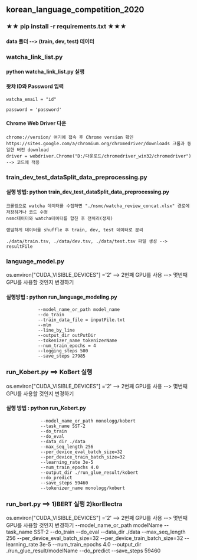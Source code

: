 ## korean_language_competition_2020

### ★★ pip install -r requirements.txt ★★★


#### data 폴더 --> (train, dev, test) 데이터 


### watcha_link_list.py
#### python watcha_link_list.py 실행
#### 왓챠 ID와 Password 입력    
    watcha_email = "id"
    
    password = 'password'
#### Chrome Web Driver 다운 
    chrome://version/ 여기에 접속 후 Chrome version 확인
    https://sites.google.com/a/chromium.org/chromedriver/downloads 크롬과 동일한 버전 download 
    driver = webdriver.Chrome("D:/다운로드/chromedriver_win32/chromedriver") --> 코드에 적용


### train_dev_test_dataSplit_data_preprocessing.py
#### 실행 방법: python train_dev_test_dataSplit_data_preprocessing.py
    크롤링으로 watcha 데이터를 수집하면 "./nsmc/watcha_review_concat.xlsx" 경로에 저장하거나 코드 수정 
    nsmc데이터와 watcha데이터를 합친 후 전처리(정제)
    
    랜덤하게 데이터를 shuffle 후 train, dev, test 데이터로 분리
    
    ./data/train.tsv, ./data/dev.tsv, ./data/test.tsv 파일 생성 --> resultFile
    

### language_model.py
os.environ["CUDA_VISIBLE_DEVICES"] ='2' --> 2번째 GPU를 사용 --> 몇번째 GPU를 사용할 것인지 변경하기 
#### 실행방법 : python run_language_modeling.py
                --model_name_or_path model_name
                --do_train
                --train_data_file = inputFile.txt
                --mlm
                --line_by_line
                --output_dir outPutDir
                --tokenizer_name tokenizerName
                --num_train_epochs = 4
                --logging_steps 500
                --save_steps 27985



### run_Kobert.py ==> KoBert 실행
os.environ["CUDA_VISIBLE_DEVICES"] ='2' --> 2번째 GPU를 사용 --> 몇번째 GPU를 사용할 것인지 변경하기
#### 실행 방법 : python run_Kobert.py 
                 --model_name_or_path monologg/kobert
                 --task_name SST-2
                 --do_train
                 --do_eval
                 --data_dir ./data
                 --max_seq_length 256
                 --per_device_eval_batch_size=32
                 --per_device_train_batch_size=32
                 --learning_rate 3e-5
                 --num_train_epochs 4.0
                 --output_dir ./run_glue_result/kobert
                 --do_predict
                 --save_steps 59460
                 --tokenizer_name monologg/kobert
                 
### run_bert.py ==> 1)BERT 실행 2)korElectra
os.environ["CUDA_VISIBLE_DEVICES"] ='2' --> 2번째 GPU를 사용 --> 몇번째 GPU를 사용할 것인지 변경하기
                 --model_name_or_path modelName
                 --task_name SST-2
                 --do_train
                 --do_eval
                 --data_dir ./data
                 --max_seq_length 256
                 --per_device_eval_batch_size=32
                 --per_device_train_batch_size=32
                 --learning_rate 3e-5
                 --num_train_epochs 4.0
                 --output_dir ./run_glue_result/modelName
                 --do_predict
                 --save_steps 59460
